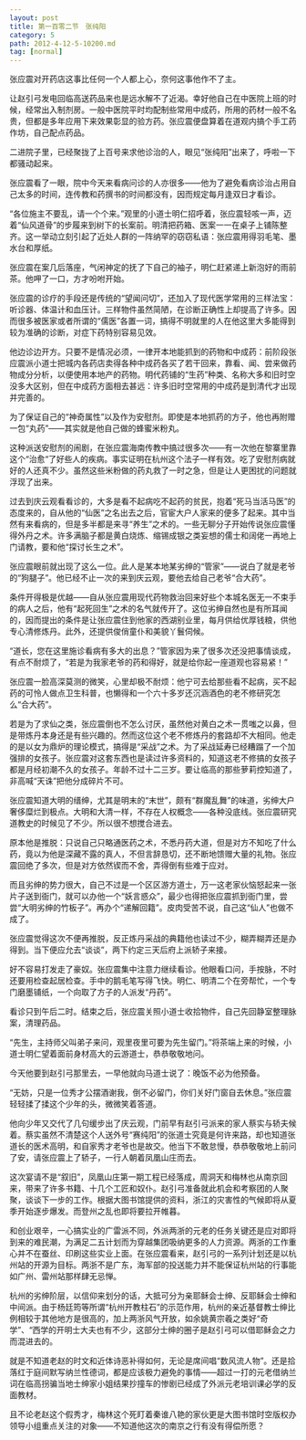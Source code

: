 ```yaml
---
layout: post
title: 第一百零二节　张纯阳
category: 5
path: 2012-4-12-5-10200.md
tag: [normal]
---
```


张应震对开药店这事比任何一个人都上心，奈何这事他作不了主。

让赵引弓发电回临高送药品来也是远水解不了近渴。幸好他自己在中医院上班的时候，经常出入制剂房。一般中医院平时均配制些常用中成药，所用的药材一般不名贵，但都是多年应用下来效果彰显的验方药。张应震便盘算着在道观内搞个手工药作坊，自己配点药品。

二进院子里，已经聚拢了上百号来求他诊治的人，眼见“张纯阳”出来了，呼啦一下都骚动起来。

张应震看了一眼，院中今天来看病问诊的人亦很多――他为了避免看病诊治占用自己太多的时间，连传教和药撰书的时间都没有，因而规定每月逢双日才看诊。

“各位施主不要乱，请一个个来。”观里的小道士明仁招呼着，张应震轻咳一声，迈着“仙风道骨”的步履来到树下的长案前。明清把药箱、医案一一在桌子上铺陈整齐。这一举动立刻引起了近处人群的一阵纳罕的窃窃私语：张应震用得羽毛笔、墨水台和厚纸。

张应震在案几后落座，气闲神定的抚了下自己的袖子，明仁赶紧递上新泡好的雨前茶。他呷了一口，方才吩咐开始。

张应震的诊疗的手段还是传统的“望闻问切”，还加入了现代医学常用的三样法宝：听诊器、体温计和血压计。三样物件虽然简陋，在诊断正确性上却提高了许多。因而很多被医家或者所谓的“儒医”各置一词，搞得不明就里的人在他这里大多能得到较为准确的诊断，对症下药特别容易见效。

他边诊边开方。只要不是情况必须，一律开本地能抓到的药物和中成药：前阶段张应震派小道士把城内各药店卖得各种中成药各买了若干回来，靠看、闻、尝来做药物成分分析，以便使用本地产的药物。明代药铺的“生药”种类、名称大多和旧时空没多大区别，但在中成药方面相去甚远：许多旧时空常用的中成药是到清代才出现并完善的。

为了保证自己的“神奇属性”以及作为安慰剂。即使是本地抓药的方子，他也再附赠一包“丸药”――其实就是他自己做的蜂蜜米粉丸。

这种派送安慰剂的闹剧，在张应震海南传教中搞过很多次――有一次他在黎寨里靠这个“治愈“了好些人的疾病。事实证明在杭州这个法子一样有效。吃了安慰剂病就好的人还真不少。虽然这些米粉做的药丸救了一时之急，但是让人更困扰的问题就浮现了出来。

过去到庆云观看看诊的，大多是看不起病吃不起药的贫民，抱着“死马当活马医”的态度来的，自从他的“仙医”之名出去之后，官宦大户人家来的便多了起来。其中当然有来看病的，但是多半都是来寻“养生”之术的。一些无聊分子开始传说张应震懂得外丹之术。许多满脑子都是黄白烧炼、缩锡成银之类妄想的儒士和阔佬一再地上门请教，要和他“探讨长生之术”。

张应震眼前就出现了这么一位。此人是某本地某劣绅的“管家”――说白了就是老爷的“狗腿子”。他已经不止一次的来到庆云观，要他去给自己老爷“合大药”。

条件开得极是优越――自从张应震用现代药物救治回来好些个本城名医无一不束手的病人之后，他有“起死回生”之术的名气就传开了。这位劣绅自然也是有所耳闻的，因而提出的条件是让张应震住到他家的西湖别业里，每月供给优厚钱粮，供他专心清修炼丹。此外，还提供俊俏童仆和美貌丫鬟伺候。

“道长，您在这里施诊看病有多大的出息？”管家因为来了很多次还没把事情谈成，有点不耐烦了，“若是为我家老爷的药和得好，就是给你起一座道观也容易紧！”

张应震一脸高深莫测的微笑，心里却极不耐烦：他宁可去给那些看不起病，买不起药的可怜人做点卫生科普，也懒得和一个六十多岁还沉涵酒色的老不修研究怎么“合大药”。

若是为了求仙之类，张应震倒也不怎么讨厌，虽然他对黄白之术一贯嗤之以鼻，但是带炼丹本身还是有些兴趣的。然而这位这个老不修炼丹的套路却不大相同。他走的是以女为鼎炉的理论模式，搞得是“采战”之术。为了采战延寿已经糟蹋了一个加强排的女孩子。张应震对这套东西也是读过许多资料的，知道这老不修搞的女孩子都是月经初潮不久的女孩子。年龄不过十二三岁。要让临高的那些萝莉控知道了，非高喊“天诛”把他分成碎片不可。

张应震知道大明的缙绅，尤其是明末的“末世”，颇有“群魔乱舞”的味道，劣绅大户奢侈糜烂到极点。大明和大清一样，不存在人权概念――各种没底线。张应震研究道教史的时候见了不少。所以很不想搅合进去。

原本他是推脱：只说自己只略通医药之术，不悉丹药大道，但是对方不知吃了什么药，竟以为他是深藏不露的真人，不但言辞恳切，还不断地馈赠大量的礼物。张应震回绝了多次，但是对方依然锲而不舍，弄得倒有些难于应对。

而且劣绅的势力很大，自己不过是一个区区游方道士，万一这老家伙恼怒起来一张片子送到衙门，就可以办他一个“妖言惑众”，最少也得把张应震抓到衙门里，尝尝“大明劣绅的竹板子”。再办个“递解回籍”。皮肉受苦不说，自己这“仙人”也做不成了。

张应震觉得这次不便再推脱，反正炼丹采战的典籍他也读过不少，糊弄糊弄还是办得到。当下便应允去“谈谈”，两下约定三天后府上派轿子来接。

好不容易打发走了豪奴。张应震集中注意力继续看诊。他眼看口问，手按脉，不时还要用检查起居检查。手中的鹅毛笔写得飞快。明仁、明清二个在旁帮忙，一个专门磨墨铺纸，一个向取了方子的人派发“丹药”。

看诊只到午后二时。结束之后，张应震关照小道士收拾物件，自己先回静室整理脉案，清理药品。

“先生，主持师父叫弟子来问，观里夜里可要为先生留门。”将茶端上来的时候，小道士明仁望着面前身材高大的云游道士，恭恭敬敬地问。

今天他要到赵引弓那里去，一早他就向马道士说了：晚饭不必为他预备。

“无妨，只是一位秀才公摆酒谢我，倒不必留门，你们关好门窗自去休息。”张应震轻轻揉了揉这个少年的头，微微笑着答道。

他向少年又交代了几句缓步出了庆云观，门前早有赵引弓派来的家人蔡实与轿夫候着。蔡实虽然不清楚这个人送外号“赛纯阳”的张道士究竟是何许来路，却也知道张道长的医术高明，和自家秀才老爷也是故交。他当下不敢怠慢，恭恭敬敬地上前问了安，请张应震上了轿子，一行人朝着凤凰山庄而去。

这次宴请不是“叙旧”，凤凰山庄第一期工程已经落成，周洞天和梅林也从南京回来，带来了许多书籍、十几个工匠和奴仆。赵引弓准备就此机会和考察团的人聚聚，谈谈下一步的工作。根据大图书馆提供的资料，浙江的灾害性的气候即将从夏季开始逐步爆发。而登州之乱也即将要拉开帷暮。

和创业艰辛，一心搞实业的广雷派不同，外派两浙的元老的任务关键还是应对即将到来的难民潮，为满足二五计划而为穿越集团吸纳更多的人力资源。两浙的工作重心并不在蚕丝、印刷这些实业上面。在张应震看来，赵引弓的一系列计划还是以杭州站的开源为目标。两浙不是广东，海军部的投送能力并不能保证杭州站的行事能如广州、雷州站那样肆无忌惮。

杭州的劣绅阶层，以信仰来划分的话，大抵可分为亲耶稣会士绅、反耶稣会士绅和中间派。由于杨廷筠等所谓“杭州开教柱石”的示范作用，杭州的亲近基督教士绅比例相较于其他地方是很高的，加上两浙风气开放，如余姚黄宗羲之类好“奇学”、“西学的开明士大夫也有不少，这部分士绅的圈子是赵引弓可以借耶稣会之力而混进去的。

就是不知道老赵的时文和近体诗恶补得如何，无论是席间唱“数风流人物”。还是拾落红于庭间默写纳兰性德词，都是应该极力避免的事情――超过一打的元老借纳兰词在临高拐骗当地士绅家小姐结果抄撞车的惨剧已经成了外派元老培训课必学的反面教材。

且不论老赵这个假秀才，梅林这个死盯着秦谁八艳的家伙更是大图书馆时空版权办领导小组重点关注的对象――不知道他这次的南京之行有没有得偿所愿？